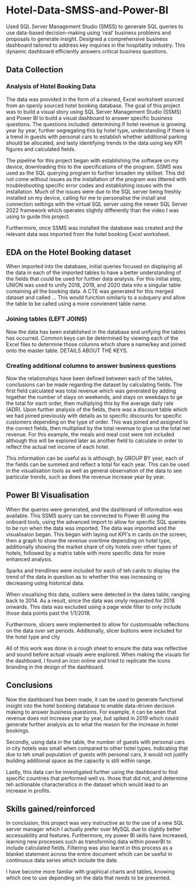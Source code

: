 # Hotel-Data-SMSS-and-Power-BI
Used SQL Server Management Studio (SMSS) to generate SQL queries to use data-based decision-making using 'real' business problems and proposals to generate insight. Designed a comprehensive business dashboard tailored to address key inquiries in the hospitality industry. This dynamic dashboard efficiently answers critical business questions.

## Data Collection
### Analysis of Hotel Booking Data
The data was provided in the form of a cleaned, Excel worksheet sourced from an openly sourced hotel booking database. The goal of this project was to build a visual story using SQL Server Management Studio (SSMS) and Power BI to build a visual dashboard to answer specific business questions. The questions included: determining if hotel revenue is growing year by year, further segregating this by hotel type, understanding if there is a trend in guests with personal cars to establish whether additional parking should be allocated, and lasty identifying trends in the data using key KPI figures and calculated fields.

The pipeline for this project began with establishing the software on my device, downloading this to the specifications of the program. SSMS was used as the SQL querying program to further broaden my skillset. This did not come without issues as the installation of the program was littered with troubleshooting specific error codes and establishing issues with the installation. Much of the issues were due to the SQL server being freshly installed on my device, calling for me to personalise the install and connection settings with the virtual SQL server using the newer SQL Server 2022 framework which operates slightly differently than the video I was using to guide this project.

Furthermore, once SSMS was installed the database was created and the relevant data was imported from the hotel booking Excel worksheet. 

## EDA on the Hotel Booking dataset
When imported into the database, initial queries focused on displaying all the data in each of the imported tables to have a better understanding of the fields that could be used for further data analysis. For this initial step, UNION was used to unify 2018, 2019, and 2020 data into a singular table containing all the booking data. A CTE was generated for this merged dataset and called ... This would function similarly to a subquery and allow the table to be called using a more convienent table name.

### Joining tables (LEFT JOINS)
Now the data has been established in the database and unifying the tables has occurred. Common keys can be determined by viewing each of the Excel files to determine those columns which share a name/key and joined onto the master table. DETAILS ABOUT THE KEYS.

### Creating additional columns to answer business questions
Now the relationships have been defined between each of the tables, conclusions can be made regarding the dataset by calculating fields. The first field calculated was total revenue which was generated by adding together the number of stays on weekends, and stays on weekdays to ge the total for each order, then multiplying this by the average daily rate (ADR). Upon further analysis of the fields, there was a discount table which we had joined previously with details as to specific discounts for specific customers depending on the type of order. This was joined and assigned to the correct fields, then multiplied by the total revenue to give us the total net revenue. For this example, the meals and meal cost were not included although this will be explored later as another field to calculate in order to reflect the actual net income of each hotel.

This information can be useful as is although, by GROUP BY year, each of the fields can be summed and reflect a total for each year. This can be used in the visualisation tools as well as general observation of the data to see particular trends, such as does the revenue increase year by year.

## Power BI Visualisation
When the queries were generated, and the dashboard of information was available. This SSMS query can be connected to Power BI using the onboard tools, using the advanced import to allow for specific SQL queries to be run when the data was imported. The data was imported and the visualisaion began. This began with laying out KPI's in cards on the screen, then a graph to show the revenue overtime depending on hotel type, additionally showing the market share of city hotels over other types of hotels, followed by a matrix table with more specific data for more enhanced analysis.

Sparks and trendlines were included for each of teh cards to display the trend of the data in question as to whether this was increasing or decreasing using historical data.

When visualising this data, outliers were detected in the dates table, ranging back to 2014. As a result, since the data was onyly requested for 2018 onwards. This data was excluded using a page wide filter to only include those data points past the 1/1/2018.

Furthermore, slicers were implemented to allow for customisable reflections on the data over set periods. Additonally, slicer buttons were included for the hotel type and city

All of this work was done in a rough sheet to ensure the data was reflective and sound before actual visuals were explored. When making the visuals for the dashboard, I found an icon online and tried to replicate the icons branding in the design of the dashboard. 

## Conclusions
Now the dashboard has been made, it can be used to generate functional insight into the hotel booking database to enable data-driven decision making to answer business questions. For example, it can be seen that revenue does not increase year by year, but spiked in 2019 which could generate further analysis as to what the reason for the increase in hotel bookings.

Secondly, using data in the table, the number of guests with personal cars in city hotels was small when compared to other hotel types. Indicating that due to teh small population of guests with personal cars, it would not justify building additional space as the capacity is still within range.

Lastly, this data can be investigated further using the dashboard to find specific countries that performed well vs. those that did not, and determine teh actionable charactersitics in the dataset which would lead to an increase in profits.

## Skills gained/reinforced
In conclusion, this project was very instructive as to the use of a new SQL server manager which I actually prefer over MySQL due to slightly better accessability and features. Furthermore, my power BI skills have increased, learning new processes such as transforming data within powerBI to include calculated fields. Filtering was also learnt in this process as a blanket statement across the entire document whcih can be useful in continuous data series which include the date. 

I have become more familar with graphical charts and tables, knowing which one to use depending on the data that needs to be presented.
